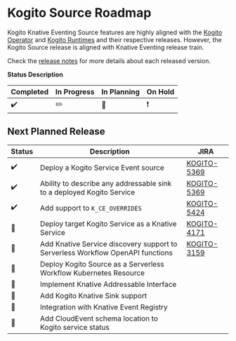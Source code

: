 # Kogito Source Roadmap

Kogito Knative Eventing Source features are highly aligned with
the [Kogito Operator](https://github.com/kiegroup/kogito-operator/)
and [Kogito Runtimes](https://github.com/kiegroup/kogito-runtimes) and their respective releases. However, the Kogito
Source release is aligned with Knative Eventing release train.

Check the [release notes](https://github.com/ricardozanini/eventing-kogito/releases) for more details about each
released version.

**Status Description**

| Completed | In Progress | In Planning | On Hold |
| --------- | ----------- | ----------- | ------- |
| :heavy_check_mark: | :pencil2: | :triangular_flag_on_post: | :exclamation: |

## Next Planned Release

| Status | Description | JIRA |
| ------ | ----------- | -------- |
| :heavy_check_mark: | Deploy a Kogito Service Event source | [KOGITO-5369](https://issues.redhat.com/browse/KOGITO-5369) |
| :heavy_check_mark: | Ability to describe any addressable sink to a deployed Kogito Service | [KOGITO-5369](https://issues.redhat.com/browse/KOGITO-5369) |
| :heavy_check_mark: | Add support to `K_CE_OVERRIDES` | [KOGITO-5424](https://issues.redhat.com/browse/KOGITO-5424) |
| :triangular_flag_on_post: | Deploy target Kogito Service as a Knative Service | [KOGITO-4171](https://issues.redhat.com/browse/KOGITO-4171) |
| :triangular_flag_on_post: | Add Knative Service discovery support to Serverless Workflow OpenAPI functions | [KOGITO-3159](https://issues.redhat.com/browse/KOGITO-3159)
| :triangular_flag_on_post: | Deploy Kogito Source as a Serverless Workflow Kubernetes Resource | |
| :triangular_flag_on_post: | Implement Knative Addressable Interface | |
| :triangular_flag_on_post: | Add Kogito Knative Sink support | |
| :triangular_flag_on_post: | Integration with Knative Event Registry | |
| :triangular_flag_on_post: | Add CloudEvent schema location to Kogito service status | |
